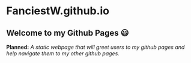 # FanciestW.github.io
## Welcome to my Github Pages :smiley:
**Planned:** _A static webpage that will greet users to my github pages and help navigate them to my other github pages._
